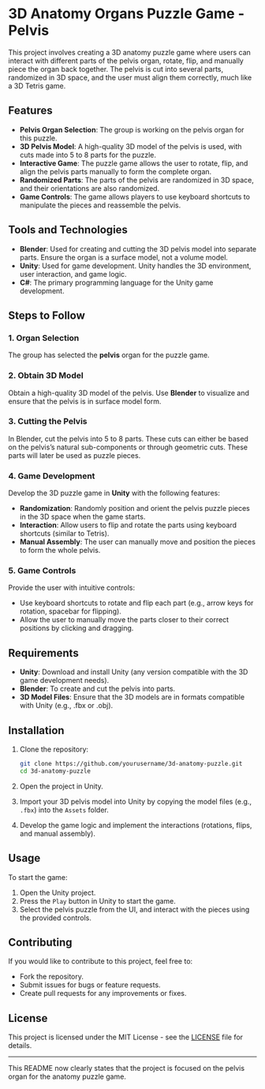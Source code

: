 # 3D Anatomy Organs Puzzle Game - Pelvis

This project involves creating a 3D anatomy puzzle game where users can interact with different parts of the pelvis organ, rotate, flip, and manually piece the organ back together. The pelvis is cut into several parts, randomized in 3D space, and the user must align them correctly, much like a 3D Tetris game.

## Features

- **Pelvis Organ Selection**: The group is working on the pelvis organ for this puzzle.
- **3D Pelvis Model**: A high-quality 3D model of the pelvis is used, with cuts made into 5 to 8 parts for the puzzle.
- **Interactive Game**: The puzzle game allows the user to rotate, flip, and align the pelvis parts manually to form the complete organ.
- **Randomized Parts**: The parts of the pelvis are randomized in 3D space, and their orientations are also randomized.
- **Game Controls**: The game allows players to use keyboard shortcuts to manipulate the pieces and reassemble the pelvis.

## Tools and Technologies

- **Blender**: Used for creating and cutting the 3D pelvis model into separate parts. Ensure the organ is a surface model, not a volume model.
- **Unity**: Used for game development. Unity handles the 3D environment, user interaction, and game logic.
- **C#**: The primary programming language for the Unity game development.
  
## Steps to Follow

### 1. Organ Selection
The group has selected the **pelvis** organ for the puzzle game.

### 2. Obtain 3D Model
Obtain a high-quality 3D model of the pelvis. Use **Blender** to visualize and ensure that the pelvis is in surface model form.

### 3. Cutting the Pelvis
In Blender, cut the pelvis into 5 to 8 parts. These cuts can either be based on the pelvis’s natural sub-components or through geometric cuts. These parts will later be used as puzzle pieces.

### 4. Game Development
Develop the 3D puzzle game in **Unity** with the following features:

- **Randomization**: Randomly position and orient the pelvis puzzle pieces in the 3D space when the game starts.
- **Interaction**: Allow users to flip and rotate the parts using keyboard shortcuts (similar to Tetris).
- **Manual Assembly**: The user can manually move and position the pieces to form the whole pelvis.

### 5. Game Controls
Provide the user with intuitive controls:

- Use keyboard shortcuts to rotate and flip each part (e.g., arrow keys for rotation, spacebar for flipping).
- Allow the user to manually move the parts closer to their correct positions by clicking and dragging.

## Requirements

- **Unity**: Download and install Unity (any version compatible with the 3D game development needs).
- **Blender**: To create and cut the pelvis into parts.
- **3D Model Files**: Ensure that the 3D models are in formats compatible with Unity (e.g., .fbx or .obj).

## Installation

1. Clone the repository:
    ```bash
    git clone https://github.com/yourusername/3d-anatomy-puzzle.git
    cd 3d-anatomy-puzzle
    ```

2. Open the project in Unity.

3. Import your 3D pelvis model into Unity by copying the model files (e.g., `.fbx`) into the `Assets` folder.

4. Develop the game logic and implement the interactions (rotations, flips, and manual assembly).

## Usage

To start the game:

1. Open the Unity project.
2. Press the `Play` button in Unity to start the game.
3. Select the pelvis puzzle from the UI, and interact with the pieces using the provided controls.

## Contributing

If you would like to contribute to this project, feel free to:

- Fork the repository.
- Submit issues for bugs or feature requests.
- Create pull requests for any improvements or fixes.

## License

This project is licensed under the MIT License - see the [LICENSE](LICENSE) file for details.

---

This README now clearly states that the project is focused on the pelvis organ for the anatomy puzzle game.
